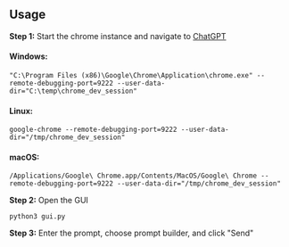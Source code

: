 ## Usage

**Step 1:** Start the chrome instance and navigate to [ChatGPT](https://chat.openai.com/)

#### Windows:

`"C:\Program Files (x86)\Google\Chrome\Application\chrome.exe" --remote-debugging-port=9222 --user-data-dir="C:\temp\chrome_dev_session"`

#### Linux:

`google-chrome --remote-debugging-port=9222 --user-data-dir="/tmp/chrome_dev_session"`

#### macOS:

`/Applications/Google\ Chrome.app/Contents/MacOS/Google\ Chrome --remote-debugging-port=9222 --user-data-dir="/tmp/chrome_dev_session"`

**Step 2:** Open the GUI

`python3 gui.py`

**Step 3:** Enter the prompt, choose prompt builder, and click "Send"